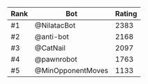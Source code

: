 Rank|Bot|Rating
---|---|---
#1|@NilatacBot|2383
#2|@anti-bot|2168
#3|@CatNail|2097
#4|@pawnrobot|1763
#5|@MinOpponentMoves|1133
